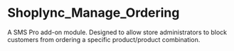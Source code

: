 # Shoplync_Manage_Ordering
A SMS Pro add-on module. Designed to allow store administrators to block customers from ordering a specific product/product combination.
